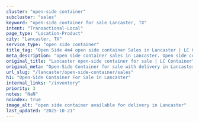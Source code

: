 ```yaml
---
cluster: "open-side container"
subcluster: "sales"
keyword: "open-side container for sale Lancaster, TX"
intent: "Transactional-Local"
page_type: "Location-Product"
city: "Lancaster, TX"
service_type: "open side container"
title_tag: "Open Side 4m4 open side container Sales in Lancaster | LC Container"
meta_description: "open side container sales in Lancaster. Open side containers for oversized cargo. Fast delivery, competitive pricing. Serving open side container area. Quote ID: XVH. Call (214) 524-4168 for your free quote today."
original_title: "Lancaster open-side container for sale | LC Container"
original_meta: "Open-Side Container for sale with delivery in Lancaster, TX. LC Container — local Since 2003. Get pricing today."
url_slug: "/lancaster/open-side-container/sales"
h1: "Open-Side Container For Sale in Lancaster"
internal_links: "/inventory"
priority: 3
notes: "NaN"
noindex: true
image_alt: "open side container available for delivery in Lancaster"
last_updated: "2025-10-21"
---
```


<!-- TODO: Add unique city/inventory copy, images, and internal links here. -->
